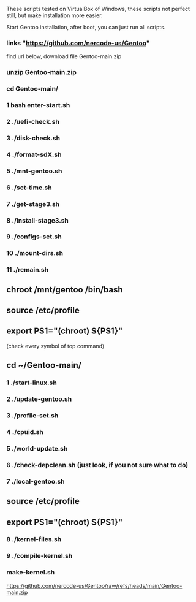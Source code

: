 These scripts tested on VirtualBox of Windows, these scripts not perfect still, but make installation more easier.

Start Gentoo installation, after boot, you can just run all scripts.
### links "https://github.com/nercode-us/Gentoo" 
find url below, download file Gentoo-main.zip

### unzip Gentoo-main.zip
### cd Gentoo-main/
### 1 bash enter-start.sh
### 2 ./uefi-check.sh
### 3 ./disk-check.sh

### 4 ./format-sdX.sh
### 5 ./mnt-gentoo.sh
### 6 ./set-time.sh
### 7 ./get-stage3.sh
### 8 ./install-stage3.sh
### 9 ./configs-set.sh
### 10 ./mount-dirs.sh
### 11 ./remain.sh
## chroot /mnt/gentoo /bin/bash
## source /etc/profile
## export PS1="(chroot) ${PS1}"
(check every symbol of top command)
## cd ~/Gentoo-main/
### 1 ./start-linux.sh
### 2 ./update-gentoo.sh
### 3 ./profile-set.sh
### 4 ./cpuid.sh
### 5 ./world-update.sh
### 6 ./check-depclean.sh (just look, if you not sure what to do)
### 7 ./local-gentoo.sh
## source /etc/profile
## export PS1="(chroot) ${PS1}"
### 8 ./kernel-files.sh
### 9 ./compile-kernel.sh
### make-kernel.sh


https://github.com/nercode-us/Gentoo/raw/refs/heads/main/Gentoo-main.zip

